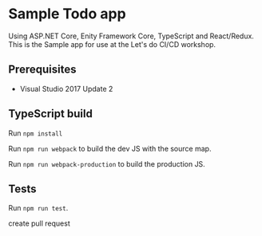 Sample Todo app 
============

Using ASP.NET Core, Enity Framework Core, TypeScript and React/Redux. This is the Sample app for use at the Let's do CI/CD workshop.

## Prerequisites

 - Visual Studio 2017 Update 2
 
## TypeScript build

Run `npm install`

Run `npm run webpack` to build the dev JS with the source map.

Run `npm run webpack-production` to build the production JS.

## Tests

Run `npm run test`.

create pull request
